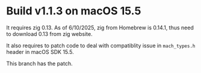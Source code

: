 Build v1.1.3 on macOS 15.5
==========================

It requires zig 0.13.
As of 6/10/2025, zig from Homebrew is 0.14.1,
thus need to download 0.13 from zig website.

It also requires to patch code to deal with
compatiblity issue in `mach_types.h` header in macOS SDK 15.5.

This branch has the patch.
